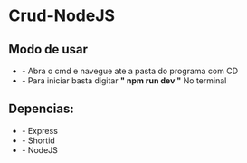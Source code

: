 # Crud-NodeJS
  <h2>Modo de usar</h2>
  <ul>
	
<li> - Abra o cmd e navegue ate a pasta do programa com CD
  <li> - Para iniciar basta digitar <b>" npm run dev "</b> No terminal
</ul>
	<h2>Depencias:</h2>
	<ul>
		<li> - Express
		<li> - Shortid
		<li> - NodeJS
</ul>
